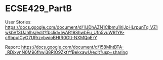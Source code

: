 # ECSE429_PartB

User Stories: https://docs.google.com/document/d/1lJDhAZN1Clbmu1irjJpHLrpunTq_VZ1wkbVf3UJhlhs/edit?fbclid=IwAR19ShwbEu_Ufn5vuW8fYK-cSbpuICyO7URrzvbwioBHtR0Gtt-NXMQpErY

Report: https://docs.google.com/document/d/158MhtBTA-_RDixynN0M96fhwi38RIO9ZktYfBekxawU/edit?usp=sharing
